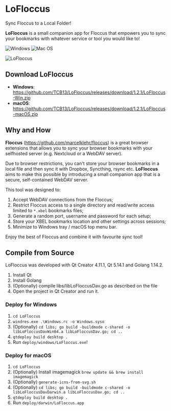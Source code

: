# LoFloccus
Sync Floccus to a Local Folder!

**LoFloccus** is a small companion app for Floccus that empowers you to sync your bookmarks with whatever service or tool you would like to!

![Windows](https://img.shields.io/badge/Windows-0078D6?style=for-the-badge&logo=windows&logoColor=white)
![Mac OS](https://img.shields.io/badge/mac%20os-000000?style=for-the-badge&logo=apple&logoColor=white)

![LoFloccus](https://cdn.iklive.eu/tcb13/2021/lofloccus-1-2-1.png)

## Download LoFloccus

- **Windows**: https://github.com/TCB13/LoFloccus/releases/download/1.2.1/LoFloccus-Win.zip
- **macOS**: https://github.com/TCB13/LoFloccus/releases/download/1.2.1/LoFloccus-macOS.zip

## Why and How

**Floccus** (https://github.com/marcelklehr/floccus) is a great browser extensions that allows you to sync your browser bookmarks with your selfhosted server (e.g. Nextcloud or a WebDAV server).

Due to browser restrictions, you can't store your browser bookmarks in a local file and then sync it with Dropbox, Syncthing, rsync etc. **LoFloccus** aims to make this possible by introducing a small companion app that is a secure, self-contained WebDAV server.

This tool was designed to:
1) Accept WebDAV connections from the Floccus;
2) Restrict Floccus access to a single directory and read/write access limited to `*.xbel` bookmarks files;
3) Generate a random port, username and password for each setup;
4) Store your XBEL bookmarks location and other settings across sessions;
5) Minimize to Windows tray / macOS top menu bar.

Enjoy the best of Floccus and combine it with favourite sync tool!

## Compile from Source
LoFloccus was developed with Qt Creator 4.11.1, Qt 5.14.1 and Golang 1.14.2.

1. Install Qt
2. Install Golang
3. (Optionally) compile libs/libLoFloccusDav.go as described on the file
4. Open the project in Qt Creator and run it.

### Deploy for Windows
1. `cd LoFloccus`
2. `windres.exe .\Windows.rc -o Windows.syso`
3. (Optionally) `cd libs; go build -buildmode c-shared -o libLoFloccusDavWin64.a libLoFloccusDav.go; cd ..`
4. `qtdeploy build desktop .`
5. Run `deploy/windows/LoFloccus.exe`!

### Deploy for macOS
1. `cd LoFloccus`
2. (Optionally) Install imagemagick `brew update && brew install imagemagick`
3. (Optionally) `generate-icns-from-svg.sh`
4. (Optionally) `cd libs; go build -buildmode c-shared -o libLoFloccusDavDarwin.a libLoFloccusDav.go; cd ..`
5. `qtdeploy build desktop .`
6. Run `deploy/darwin/LoFloccus.app`
